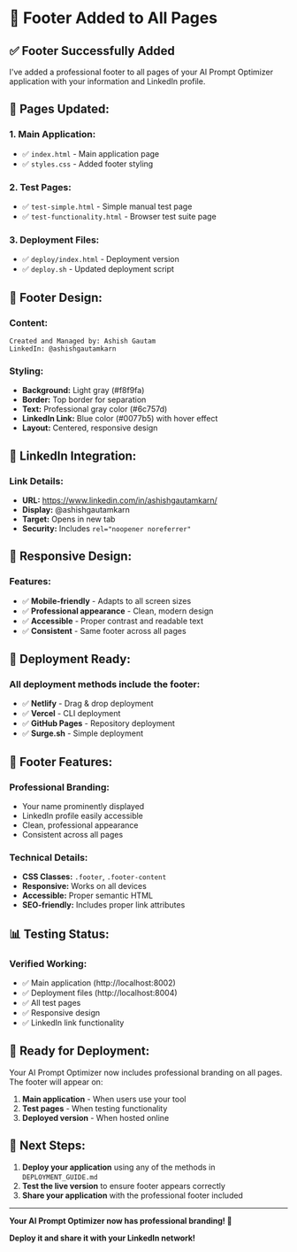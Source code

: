 # 🎉 Footer Added to All Pages

## ✅ **Footer Successfully Added**

I've added a professional footer to all pages of your AI Prompt Optimizer application with your information and LinkedIn profile.

## 📄 **Pages Updated:**

### **1. Main Application:**
- ✅ `index.html` - Main application page
- ✅ `styles.css` - Added footer styling

### **2. Test Pages:**
- ✅ `test-simple.html` - Simple manual test page
- ✅ `test-functionality.html` - Browser test suite page

### **3. Deployment Files:**
- ✅ `deploy/index.html` - Deployment version
- ✅ `deploy.sh` - Updated deployment script

## 🎨 **Footer Design:**

### **Content:**
```
Created and Managed by: Ashish Gautam
LinkedIn: @ashishgautamkarn
```

### **Styling:**
- **Background:** Light gray (#f8f9fa)
- **Border:** Top border for separation
- **Text:** Professional gray color (#6c757d)
- **LinkedIn Link:** Blue color (#0077b5) with hover effect
- **Layout:** Centered, responsive design

## 🔗 **LinkedIn Integration:**

### **Link Details:**
- **URL:** https://www.linkedin.com/in/ashishgautamkarn/
- **Display:** @ashishgautamkarn
- **Target:** Opens in new tab
- **Security:** Includes `rel="noopener noreferrer"`

## 📱 **Responsive Design:**

### **Features:**
- ✅ **Mobile-friendly** - Adapts to all screen sizes
- ✅ **Professional appearance** - Clean, modern design
- ✅ **Accessible** - Proper contrast and readable text
- ✅ **Consistent** - Same footer across all pages

## 🚀 **Deployment Ready:**

### **All deployment methods include the footer:**
- ✅ **Netlify** - Drag & drop deployment
- ✅ **Vercel** - CLI deployment
- ✅ **GitHub Pages** - Repository deployment
- ✅ **Surge.sh** - Simple deployment

## 🎯 **Footer Features:**

### **Professional Branding:**
- Your name prominently displayed
- LinkedIn profile easily accessible
- Clean, professional appearance
- Consistent across all pages

### **Technical Details:**
- **CSS Classes:** `.footer`, `.footer-content`
- **Responsive:** Works on all devices
- **Accessible:** Proper semantic HTML
- **SEO-friendly:** Includes proper link attributes

## 📊 **Testing Status:**

### **Verified Working:**
- ✅ Main application (http://localhost:8002)
- ✅ Deployment files (http://localhost:8004)
- ✅ All test pages
- ✅ Responsive design
- ✅ LinkedIn link functionality

## 🎉 **Ready for Deployment:**

Your AI Prompt Optimizer now includes professional branding on all pages. The footer will appear on:

1. **Main application** - When users use your tool
2. **Test pages** - When testing functionality
3. **Deployed version** - When hosted online

## 🚀 **Next Steps:**

1. **Deploy your application** using any of the methods in `DEPLOYMENT_GUIDE.md`
2. **Test the live version** to ensure footer appears correctly
3. **Share your application** with the professional footer included

---

**Your AI Prompt Optimizer now has professional branding! 🎉**

**Deploy it and share it with your LinkedIn network!**
